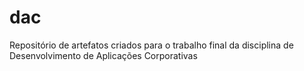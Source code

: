 # dac
Repositório de artefatos criados para o trabalho final da disciplina de Desenvolvimento de Aplicações Corporativas
